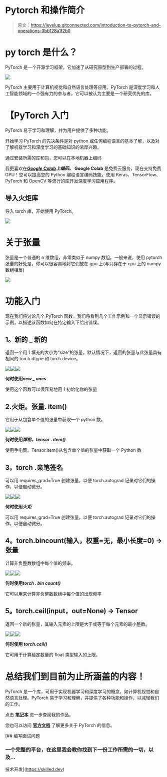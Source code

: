 # Pytorch 和操作简介

> 原文：<https://levelup.gitconnected.com/introduction-to-pytorch-and-operations-3bb128a1f2b0>

# **py torch 是什么？**

PyTorch 是一个开源学习框架，它加速了从研究原型到生产部署的过程。

![](img/0e061f578f59136d612a3591407cc402.png)

PyTorch 主要用于计算机视觉和自然语言处理等应用。PyTorch 是深度学习和人工智能领域的一个强有力的参与者，它可以被认为主要是一个研究优先的库。

# 【PyTorch 入门

PyTorch 易于学习和理解，并为用户提供了多种功能。

开始学习 PyTorch 的先决条件是对 python 或任何编程语言的基本了解，以及对了解机器学习和深度学习的基础知识的浓厚兴趣。

通过安装所需的库和包，您可以在本地机器上编码

我更喜欢在[***Google Colab***](https://colab.research.google.com/)***上编码。* Google Colab** 是免费云服务，现在支持免费 GPU！您可以提高您的 Python 编程语言编码技能，使用 Keras、TensorFlow、PyTorch 和 OpenCV 等流行的库开发深度学习应用程序。

## **导入火炬库**

导入 torch 库，开始使用 PyTorch。

![](img/f19acc15abe408be3635ff80e21d8267.png)

# **关于张量**

张量是一个普通的 n 维数组，非常类似于 numpy 数组。一般来说，使用 pytorch 张量的好处是，你可以很容易地将它们放在 gpu 上(与只存在于 cpu 上的 numpy 数组相反)

![](img/86dad223fd064d0aa2febed944f46fdf.png)

# **功能入门**

现在我们将讨论几个 PyTorch 函数。我们将看到几个工作示例和一个显示错误的示例，以描述该函数如何在特定输入下给出错误。

## **1。新的 _ 新的**

返回一个用 1 填充的大小为“size”的张量。默认情况下，返回的张量与此张量具有相同的 torch.dtype 和 torch.device。

![](img/1c375efc456aee875d561d47610f7dc3.png)![](img/febd5d6574aebf8e39ffda387cd66aa7.png)![](img/0d41e42b48dfc5a52e287b758917e5c1.png)

**何时使用*new _ ones***

使用这个函数可以很容易地用 1 初始化你的张量

## 2.火炬。张量. item()

它用于从包含单个值的张量中获取一个 python 数。

![](img/a357853f0cf399c66e590965499701a7.png)![](img/e0ffdccd977a8d5e092e1677cdbe6ce0.png)![](img/1c7dea20c0c88c5612c92defb665cb7b.png)

**何时使用*焊枪。tensor . item()***

使用手电筒。Tensor.item()从包含单个值的张量中获取一个 Python 数

## **3。torch .亲笔签名**

可以用 requires_grad=True 创建张量，以便 torch.autograd 记录对它们的操作，以便自动微分。

![](img/8eabc23612224026aac7384a25f6d6ed.png)![](img/99ce5a7b4702209054b1f6d6627c73da.png)![](img/e47d3ec0d5b7adf35460b3ddcbd34af3.png)

**何时使用*火炬***

可以用 requires_grad=True 创建张量，以便 torch.autograd 记录对它们的操作，以便自动微分。

## **4。torch.bincount(输入，权重=无，最小长度=0) →张量**

计算非负整数数组中每个值的频率。

![](img/045efe702547d07d102f8437b1652991.png)![](img/c2f9036f77f747fb4fabe4914838538e.png)![](img/e9bc1c6c06a6fcc9faec26eee262838c.png)

**何时使用*torch . bin count()***

它可以用来计算非负整数数组中每个值的出现频率

## **5。torch.ceil(input，out=None) → Tensor**

返回一个新的张量，其输入元素的上限是大于或等于每个元素的最小整数。

![](img/491285ef28cfe33636c60c606bcda07c.png)![](img/8b723099927da01635e6163b548410d0.png)![](img/f2988ec27da9dc5e970c98d943cdf16a.png)

**何时使用 *torch.ceil()***

它可用于计算给定数量的 float 类型输入的上限。

# 总结我们到目前为止所涵盖的内容！

PyTorch 是一个库，可用于实现机器学习和深度学习的概念，如计算机视觉和自然语言处理。PyTorch 易于学习和理解，并提供了各种功能和操作，以减轻我们的工作。

点击 [**笔记本**](https://colab.research.google.com/drive/11c_XLykJ1UtaKig0ILlzvYViaAPQ7JRh?usp=sharing) 进一步查阅我的作品。

您也可以访问 [**官方文档**](https://pytorch.org/docs/stable/index.html) 了解更多关于 PyTorch 的信息。

[](https://skilled.dev) [## 编写面试问题

### 一个完整的平台，在这里我会教你找到下一份工作所需的一切，以及…

技术开发](https://skilled.dev)